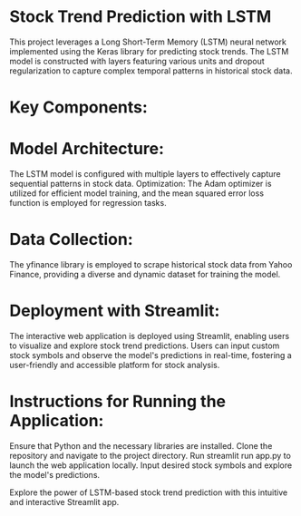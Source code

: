 # Stock Trend Prediction with LSTM
This project leverages a Long Short-Term Memory (LSTM) neural network implemented using the Keras library for predicting stock trends. The LSTM model is constructed with layers featuring various units and dropout regularization to capture complex temporal patterns in historical stock data.

# Key Components:
# Model Architecture: 
The LSTM model is configured with multiple layers to effectively capture sequential patterns in stock data.
Optimization: The Adam optimizer is utilized for efficient model training, and the mean squared error loss function is employed for regression tasks.
# Data Collection: 
The yfinance library is employed to scrape historical stock data from Yahoo Finance, providing a diverse and dynamic dataset for training the model.
# Deployment with Streamlit:
The interactive web application is deployed using Streamlit, enabling users to visualize and explore stock trend predictions. Users can input custom stock symbols and observe the model's predictions in real-time, fostering a user-friendly and accessible platform for stock analysis.

# Instructions for Running the Application:
Ensure that Python and the necessary libraries are installed.
Clone the repository and navigate to the project directory.
Run streamlit run app.py to launch the web application locally.
Input desired stock symbols and explore the model's predictions.

Explore the power of LSTM-based stock trend prediction with this intuitive and interactive Streamlit app.
